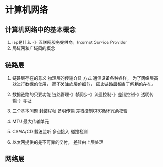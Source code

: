 # 计算机网络
## 计算机网络中的基本概念
1. isp是什么 -》互联网服务提供商，Internet Service Provider
2. 局域网和广域网的概念 

## 链路层
1. 链路层存在的意义
  物理层的传输介质 方式 通信设备各种各样， 为了网络层高效进行数据的使用， 而不关注底层的细节， 因此链路层相当于解耦的存在。 
2. 数据链路的只要功能 
  链路管理-》帧同步-》流量控制-》差错控制-》透明传输-》寻址
3. 三个基本问题
  封装程帧 透明传输 差错控制CRC循环冗余校验
4. MTU 最大传输单元 

5. CSMA/CD 载波监听 多点接入 碰撞检测 

6. 以太网提供的是不可靠的交付， 差错由上层处理

## 网络层
